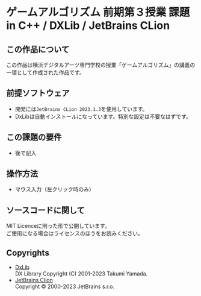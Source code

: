 # ゲームアルゴリズム 前期第３授業 課題 in C++ / DXLib / JetBrains CLion

## この作品について

この作品は横浜デジタルアーツ専門学校の授業「ゲームアルゴリズム」の講義の一環として作成された作品です。  

## 前提ソフトウェア
- 開発には`JetBrains CLion 2023.1.3`を使用しています。
- DxLibは自動インストールになっています。特別な設定は不要なはずです。

## この課題の要件

- 後で記入

## 操作方法

- マウス入力（左クリック時のみ）

## ソースコードに関して

MIT Licenceに則った形で公開しています。  
ご使用になる場合はライセンスのほうをお読みください。

## Copyrights

- [DxLib](https://dxlib.xsrv.jp/)  
DX Library Copyright (C) 2001-2023 Takumi Yamada.  
- [JetBrains Clion](https://www.jetbrains.com/clion/)  
Copyright © 2000-2023 JetBrains s.r.o.  